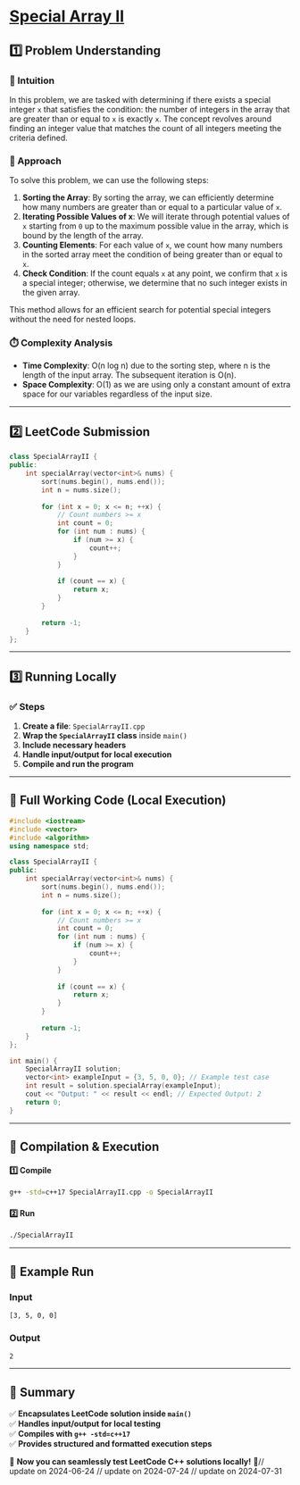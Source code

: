 # **[Special Array II](https://leetcode.com/problems/special-array-ii/description/)**  

## **1️⃣ Problem Understanding**  
### **📌 Intuition**  
In this problem, we are tasked with determining if there exists a special integer `x` that satisfies the condition: the number of integers in the array that are greater than or equal to `x` is exactly `x`. The concept revolves around finding an integer value that matches the count of all integers meeting the criteria defined.

### **🚀 Approach**  
To solve this problem, we can use the following steps:

1. **Sorting the Array**: By sorting the array, we can efficiently determine how many numbers are greater than or equal to a particular value of `x`.
2. **Iterating Possible Values of x**: We will iterate through potential values of `x` starting from `0` up to the maximum possible value in the array, which is bound by the length of the array.
3. **Counting Elements**: For each value of `x`, we count how many numbers in the sorted array meet the condition of being greater than or equal to `x`.
4. **Check Condition**: If the count equals `x` at any point, we confirm that `x` is a special integer; otherwise, we determine that no such integer exists in the given array.

This method allows for an efficient search for potential special integers without the need for nested loops.

### **⏱️ Complexity Analysis**  
- **Time Complexity**: O(n log n) due to the sorting step, where n is the length of the input array. The subsequent iteration is O(n).
- **Space Complexity**: O(1) as we are using only a constant amount of extra space for our variables regardless of the input size.

---  

## **2️⃣ LeetCode Submission**  
```cpp
class SpecialArrayII {
public:
    int specialArray(vector<int>& nums) {
        sort(nums.begin(), nums.end());
        int n = nums.size();
        
        for (int x = 0; x <= n; ++x) {
            // Count numbers >= x
            int count = 0;
            for (int num : nums) {
                if (num >= x) {
                    count++;
                }
            }
            
            if (count == x) {
                return x;
            }
        }
        
        return -1;
    }
};  
```

---  

## **3️⃣ Running Locally**  
### **✅ Steps**  
1. **Create a file**: `SpecialArrayII.cpp`  
2. **Wrap the `SpecialArrayII` class** inside `main()`  
3. **Include necessary headers**  
4. **Handle input/output for local execution**  
5. **Compile and run the program**  

---  

## **📝 Full Working Code (Local Execution)**  
```cpp
#include <iostream>
#include <vector>
#include <algorithm>
using namespace std;

class SpecialArrayII {
public:
    int specialArray(vector<int>& nums) {
        sort(nums.begin(), nums.end());
        int n = nums.size();
        
        for (int x = 0; x <= n; ++x) {
            // Count numbers >= x
            int count = 0;
            for (int num : nums) {
                if (num >= x) {
                    count++;
                }
            }
            
            if (count == x) {
                return x;
            }
        }
        
        return -1;
    }
};

int main() {
    SpecialArrayII solution;
    vector<int> exampleInput = {3, 5, 0, 0}; // Example test case
    int result = solution.specialArray(exampleInput);
    cout << "Output: " << result << endl; // Expected Output: 2 
    return 0;
}  
```

---  

## **🔧 Compilation & Execution**  
#### **1️⃣ Compile**  
```bash
g++ -std=c++17 SpecialArrayII.cpp -o SpecialArrayII
```  

#### **2️⃣ Run**  
```bash
./SpecialArrayII
```  

---  

## **🎯 Example Run**  
### **Input**  
```
[3, 5, 0, 0]
```  
### **Output**  
```
2
```  

---  

## **📌 Summary**  
✅ **Encapsulates LeetCode solution inside `main()`**  
✅ **Handles input/output for local testing**  
✅ **Compiles with `g++ -std=c++17`**  
✅ **Provides structured and formatted execution steps**  

🚀 **Now you can seamlessly test LeetCode C++ solutions locally!** 🚀// update on 2024-06-24
// update on 2024-07-24
// update on 2024-07-31
